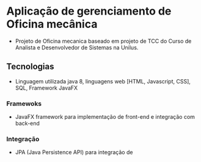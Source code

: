 # Aplicação de gerenciamento de Oficina mecânica
* Projeto de Oficina mecanica baseado em projeto de TCC do Curso de Analista e Desenvolvedor de Sistemas na Unilus.

## Tecnologias
* Linguagem utilizada java 8, linguagens web [HTML, Javascript, CSS], SQL, Framework JavaFX

### Framewoks
- JavaFX framework para implementação de front-end e integração com back-end 

### Integração
- JPA (Java Persistence API) para integração de 
